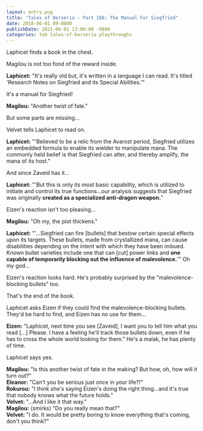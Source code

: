 ```yaml
---
layout: entry.pug
title: "Tales of Berseria - Part 166: The Manual For Siegfried"
date: 2018-06-01 09-0800
publishDate: 2021-06-01 13:00:00 -0800
categories: tob tales-of-berseria playthroughs
---
```


Laphicet finds a book in the chest.

Magilou is not too fond of the reward inside.

**Laphicet:** "It's really old but, it's written in a language I can read. It's titled 'Research Notes on Siegfried and its Special Abilities.'"

It's a manual for Siegfried!

**Magilou:** "Another twist of fate."

But some parts are missing...

Velvet tells Laphicet to read on.

**Laphicet:** "'Believed to be a relic from the Avarost period, Siegfried utilizes an embedded formula to enable its wielder to manipulate mana. The commonly held belief is that Siegfried can alter, and thereby amplify, the mana of its host."

And since Zaveid has it...

**Laphicet:** "'But this is only its most basic capability, which is utilized to initiate and control its true functions...our analysis suggests that Siegfried was originally **created as a specialized anti-dragon weapon.**"

Eizen's reaction isn't too pleasing...

**Magilou:** "Oh my, the plot thickens."

**Laphicet:** "'...Siegfried can fire [bullets] that bestow certain special effects upon its targets. These bullets, made from crystallized mana, can cause disabilities depending on the intent with which they have been imbued. Known bullet varieties include one that can [cut] power links and **one capable of temporarily blocking out the influence of malevolence.**'" Oh my god...

Eizen's reaction looks hard. He's probably surprised by the "malevolence-blocking bullets" too.

That's the end of the book.

Laphicet asks Eizen if they could find the malevolence-blocking bullets. They'd be hard to find, and Eizen has no use for them...

**Eizen:** "Laphicet, next time you see [Zaveid], I want you to tell him what you read [...] Please. I have a feeling he'll track those bullets down, even if he has to cross the whole world looking for them." He's a malak, he has plenty of time.

Laphicet says yes.

**Magilou:** "Is this another twist of fate in the making? But how, oh, how will it turn out?"<br/>
**Eleanor:** "Can't you be serious just once in your life?!"<br/>
**Rokurou:** "I think she's saying Eizen's doing the right thing...and it's true that nobody knows what the future holds."<br/>
**Velvet:** "...And I like it that way."<br/>
**Magilou:** (smirks) "Do you really mean that?"<br/>
**Velvet:** "I do. It would be pretty boring to know everything that's coming, don't you think?"